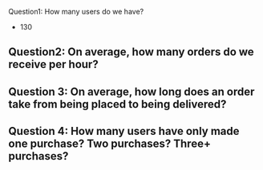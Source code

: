Question1: How many users do we have?
- 130

Question2: On average, how many orders do we receive per hour?
- 

Question 3: On average, how long does an order take from being placed to being delivered?
- 

Question 4: How many users have only made one purchase? Two purchases? Three+ purchases?
- 
